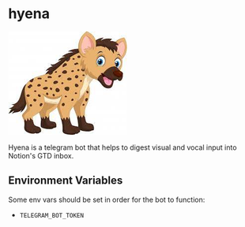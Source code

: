 # hyena

![hyena](./public/hyena.jpeg)

Hyena is a telegram bot that helps to digest visual and vocal input into Notion's GTD inbox.

## Environment Variables

Some env vars should be set in order for the bot to function:

- `TELEGRAM_BOT_TOKEN`
